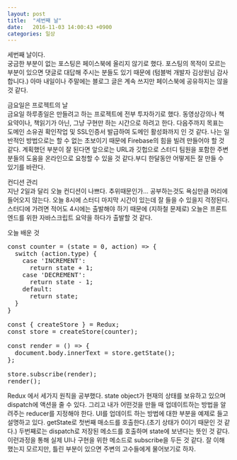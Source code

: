 ```yaml
---
layout: post
title:  "세번째 날"
date:   2016-11-03 14:00:43 +0900
categories: 일상
---
```


세번째 날이다.  
궁금한 부분이 없는 포스팅은 페이스북에 올리지 않기로 했다. 포스팅의 목적이 모르는 부분이 있으면 댓글로 대답해 주시는 분들도 있기 때문에 (텀블벅 개발자 김상원님 감사합니다.) 아마 내일이나 주말에는 블로그 글은 계속 쓰지만 페이스북에 공유하지는 않을 것 같다.  

금요일은 프로젝트의 날  
금요일 하루종일은 만들려고 하는 프로젝트에 전부 투자하기로 했다. 동영상강의나 책 요약이나, 책읽기가 아닌, 그냥 구현만 하는 시간으로 하려고 한다. 다음주까지 목표는 도메인 소유권 확인작업 및 SSL인증서 발급하여 도메인 활성화까지 인 것 같다. 나는 일반적인 방법으로는 할 수 없는 초보이기 때문에 Firebase의 힘을 빌려 만들어야 할 것 같다. 계획했던 부분이 잘 된다면 앞으로는 URL과 깃헙으로 스터디 팀원을 포함한 주변 분들의 도움을 온라인으로 요청할 수 있을 것 같다.부디 한달동안 어떻게든 잘 만들 수 있기를 바란다.  

컨디션 관리  
지난 2일과 달리 오늘 컨디션이 나쁘다. 추위때문인가... 공부하는것도 욕심만큼 머리에 들어오지 않는다. 오늘 8시에 스터디 마지막 시간이 있는데 잘 들을 수 있을지 걱정된다. 스터디에 가려면 적어도 4시에는 출발해야 하기 때문에 (지하철 문제로) 오늘은 프론트엔드를 위한 자바스크립트 요약을 하다가 출발할 것 같다.  

오늘 배운 것  
<pre>
const counter = (state = 0, action) => {
  switch (action.type) {
    case 'INCREMENT':
      return state + 1;
    case 'DECREMENT':
      return state - 1;
    default:
      return state;
  }
}

const { createStore } = Redux;
const store = createStore(counter);

const render = () => {
  document.body.innerText = store.getState();
};

store.subscribe(render);
render();
</pre>
Redux 에서 세가지 원칙을 공부했다. state object가 현재의 상태를 보유하고 있으며 dispatch에 액션을 줄 수 있다. 그리고 내가 어떤것을 만들 때 업데이트하는 방법을 알려주는 reducer를 지정해야 한다. UI를 업데이트 하는 방법에 대한 부분을 예제로 들고 설명하고 있다. getState로 첫번째 매소드를 호출한다.(초기 상태가 0이기 때문인 것 같다.) 두번째로는 dispatch로 저장된 메소드를 호출하며 state에 보낸다는 뜻인 것 같다. 이런과정을 통해 실제 UI나 구현을 위한 메소드로 subscribe을 두든 것 같다. 잘 이해했는지 모르지만, 틀린 부분이 있으면 주변의 고수들에게 물어보기로 하자.  

